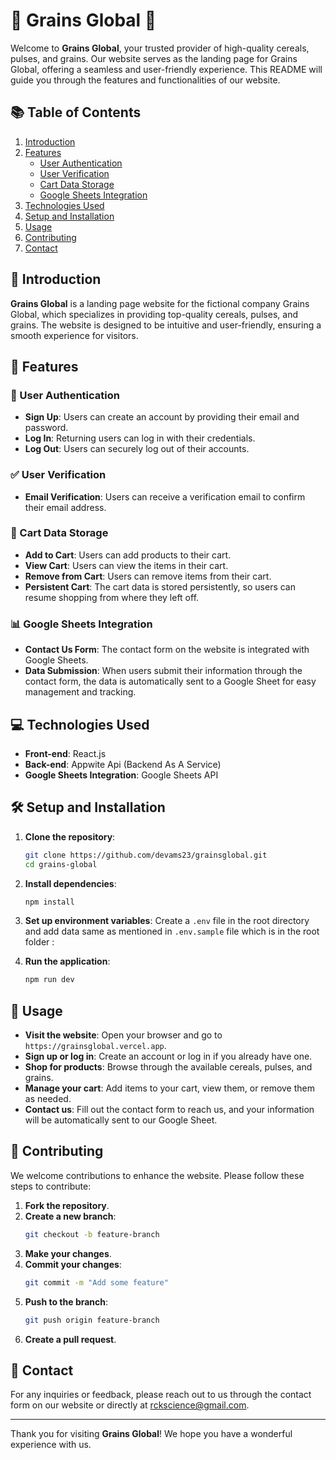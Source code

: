# 🌾 Grains Global 🌾

Welcome to **Grains Global**, your trusted provider of high-quality cereals, pulses, and grains. Our website serves as the landing page for Grains Global, offering a seamless and user-friendly experience. This README will guide you through the features and functionalities of our website.

## 📚 Table of Contents

1. [Introduction](#introduction)
2. [Features](#features)
    - [User Authentication](#user-authentication)
    - [User Verification](#user-verification)
    - [Cart Data Storage](#cart-data-storage)
    - [Google Sheets Integration](#google-sheets-integration)
3. [Technologies Used](#technologies-used)
4. [Setup and Installation](#setup-and-installation)
5. [Usage](#usage)
6. [Contributing](#contributing)
7. [Contact](#contact)

## 🌟 Introduction

**Grains Global** is a landing page website for the fictional company Grains Global, which specializes in providing top-quality cereals, pulses, and grains. The website is designed to be intuitive and user-friendly, ensuring a smooth experience for visitors.

## 🚀 Features

### 🔐 User Authentication

- **Sign Up**: Users can create an account by providing their email and password.
- **Log In**: Returning users can log in with their credentials.
- **Log Out**: Users can securely log out of their accounts.

### ✅ User Verification

- **Email Verification**: Users can receive a verification email to confirm their email address.

### 🛒 Cart Data Storage

- **Add to Cart**: Users can add products to their cart.
- **View Cart**: Users can view the items in their cart.
- **Remove from Cart**: Users can remove items from their cart.
- **Persistent Cart**: The cart data is stored persistently, so users can resume shopping from where they left off.

### 📊 Google Sheets Integration

- **Contact Us Form**: The contact form on the website is integrated with Google Sheets.
- **Data Submission**: When users submit their information through the contact form, the data is automatically sent to a Google Sheet for easy management and tracking.

## 💻 Technologies Used

- **Front-end**: React.js
- **Back-end**: Appwite Api (Backend As A Service)
- **Google Sheets Integration**: Google Sheets API

## 🛠️ Setup and Installation

1. **Clone the repository**:
    ```bash
    git clone https://github.com/devams23/grainsglobal.git
    cd grains-global
    ```

2. **Install dependencies**:
    ```bash
    npm install
    ```

3. **Set up environment variables**:
    Create a `.env` file in the root directory and add data same as mentioned in `.env.sample` file which is in the root folder :

4. **Run the application**:
    ```bash
    npm run dev
    ```

## 🎯 Usage

- **Visit the website**: Open your browser and go to `https://grainsglobal.vercel.app`.
- **Sign up or log in**: Create an account or log in if you already have one.
- **Shop for products**: Browse through the available cereals, pulses, and grains.
- **Manage your cart**: Add items to your cart, view them, or remove them as needed.
- **Contact us**: Fill out the contact form to reach us, and your information will be automatically sent to our Google Sheet.

## 🤝 Contributing

We welcome contributions to enhance the website. Please follow these steps to contribute:

1. **Fork the repository**.
2. **Create a new branch**:
    ```bash
    git checkout -b feature-branch
    ```
3. **Make your changes**.
4. **Commit your changes**:
    ```bash
    git commit -m "Add some feature"
    ```
5. **Push to the branch**:
    ```bash
    git push origin feature-branch
    ```
6. **Create a pull request**.


## 📧 Contact

For any inquiries or feedback, please reach out to us through the contact form on our website or directly at rckscience@gmail.com.

---

Thank you for visiting **Grains Global**! We hope you have a wonderful experience with us.
